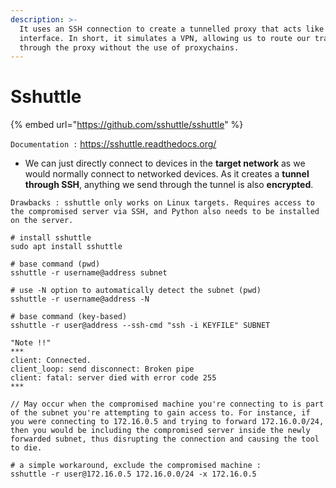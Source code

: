 ```yaml
---
description: >-
  It uses an SSH connection to create a tunnelled proxy that acts like a new
  interface. In short, it simulates a VPN, allowing us to route our traffic
  through the proxy without the use of proxychains.
---
```


# Sshuttle

{% embed url="https://github.com/sshuttle/sshuttle" %}

`Documentation :` https://sshuttle.readthedocs.org/

* We can just directly connect to devices in the **target network** as we would normally connect to networked devices. As it creates a **tunnel through SSH**, anything we send through the tunnel is also **encrypted**.

```
Drawbacks : sshuttle only works on Linux targets. Requires access to the compromised server via SSH, and Python also needs to be installed on the server.
```

```
# install sshuttle
sudo apt install sshuttle

# base command (pwd)
sshuttle -r username@address subnet

# use -N option to automatically detect the subnet (pwd)
sshuttle -r username@address -N

# base command (key-based)
sshuttle -r user@address --ssh-cmd "ssh -i KEYFILE" SUBNET
```

```
"Note !!"
***
client: Connected.
client_loop: send disconnect: Broken pipe
client: fatal: server died with error code 255
***

// May occur when the compromised machine you're connecting to is part of the subnet you're attempting to gain access to. For instance, if you were connecting to 172.16.0.5 and trying to forward 172.16.0.0/24, then you would be including the compromised server inside the newly forwarded subnet, thus disrupting the connection and causing the tool to die.

# a simple workaround, exclude the compromised machine :
sshuttle -r user@172.16.0.5 172.16.0.0/24 -x 172.16.0.5
```
